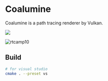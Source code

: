 # Coalumine

Coalumine is a path tracing renderer by Vulkan.

![](https://github.com/user-attachments/assets/8719c890-4db9-4cee-be83-54b75fab3b6c)

![rtcamp10](https://github.com/user-attachments/assets/a65f3133-190a-4bfa-8c4b-0d78e9215163)

## Build

```sh
# for visual studio
cmake . --preset vs
```
